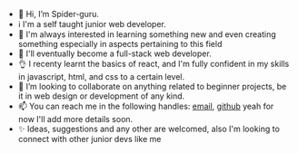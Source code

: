 - 👋 Hi, I’m Spider-guru.
-  ℹ  I'm a self taught junior web developer.
- 🧠 I'm always interested in learning something new and even creating something especially in aspects pertaining to this field
- 👀 I'll eventually become a full-stack web developer.
- 👌 I recenty learnt the basics of react, and I'm fully confident in my skills in javascript, html, and css to a certain level.
- 💞️ I’m looking to collaborate on anything related to beginner projects, be it in web design or development of any kind.
- 📫 You can reach me in the following handles: [email](preciousgodwin559@gmail.com), [github](https://github.com/Spider-guru) yeah for now I'll add more details soon.
- ✨ Ideas, suggestions and any other are welcomed, also I'm looking to connect with other junior devs like me

<!---
Spider-guru/Spider-guru is a ✨ special ✨ repository because its `README.md` (this file) appears on your GitHub profile.
You can click the Preview link to take a look at your changes.
--->
